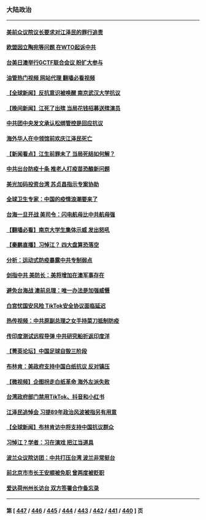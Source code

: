 ### 大陆政治
---
#### [美前众议院议长要求对江泽民的罪行追责](../../pages/ncid277/n13880250.md?12080045) 
#### [欧盟因立陶宛等问题 在WTO起诉中共](../../pages/ncid277/n13880268.md?12080045) 
#### [台美日澳举行GCTF联合会议 盼扩大参与](../../pages/ncid277/n13880053.md?12080045) 
#### [油管热门视频 网站代理 翻墙必看视频](http://138.2.39.72:81/youtube.html?epic-marker?12080045)
#### [【全球新闻】反抗意识被唤醒 南京武汉大学抗议](../../pages/ncid277/n13879779.md?12080045) 
#### [【晚间新闻】江死了出殡 当局花钱招募送殡演员](../../pages/ncid277/n13880213.md?12080045) 
#### [中共团中央发文承认松绑管控是回应抗议](../../pages/ncid277/n13880124.md?12080045) 
#### [海外华人在中领馆前欢庆江泽民死亡](../../pages/ncid277/n13880142.md?12080045) 
#### [【新闻看点】江生前罪未了 当局死结如何解？](../../pages/ncid277/n13879741.md?12080045) 
#### [中共出台防疫十条 推老人打疫苗恐酿新问题](../../pages/ncid277/n13879892.md?12080045) 
#### [美光加码投资台湾 苏贞昌指示专案协助](../../pages/ncid277/n13880012.md?12080045) 
#### [全球卫生专家：中国的疫情浪潮要来了](../../pages/ncid277/n13879888.md?12080045) 
#### [台海一旦开战 美司令：闪电航母比中共航母强](../../pages/ncid277/n13879801.md?12080045) 
#### [【翻墙必看】南京大学生集体示威 发出怒吼](../../pages/ncid277/n13879878.md?12080045) 
#### [【秦鹏直播】习悼江？ 四大盘算恐落空](../../pages/ncid277/n13879660.md?12080045) 
#### [分析：运动式防疫暴露中共专制弱点](../../pages/ncid277/n13879640.md?12080045) 
#### [剑指中共 美防长：美将增加在澳军事存在](../../pages/ncid277/n13879619.md?12080045) 
#### [避免台海战 澳前总理：唯一办法是加强威慑](../../pages/ncid277/n13879719.md?12080045) 
#### [白宫忧国安风险 TikTok安全协议面临延迟](../../pages/ncid277/n13879684.md?12080045) 
#### [热传视频：中共原副总理之女手持菜刀抵制防疫](../../pages/ncid277/n13879663.md?12080045) 
#### [传印度测试远程导弹 中共研究船折返印度洋](../../pages/ncid277/n13879630.md?12080045) 
#### [【菁英论坛】中国足球自毁三阶段](../../pages/ncid277/n13879573.md?12080045) 
#### [布林肯：美政府支持中国白纸抗议 反对镇压](../../pages/ncid277/n13879629.md?12080045) 
#### [【微视频】企图拐走白纸革命 海外左派失败](../../pages/ncid277/n13879560.md?12080045) 
#### [台湾政府部门禁用TikTok、抖音和小红书](../../pages/ncid277/n13879489.md?12080045) 
#### [江泽民追悼会 习提89年政治风波被指另有用意](../../pages/ncid277/n13879438.md?12080045) 
#### [【全球新闻】布林肯访中将支持中国抗议群众](../../pages/ncid277/n13879543.md?12080045) 
#### [习悼江？学者：习在演戏 把江当道具](../../pages/ncid277/n13879382.md?12080045) 
#### [波兰众议院访团：中共打压台湾 波兰非常挺台](../../pages/ncid277/n13879433.md?12080045) 
#### [前北京市市长王安顺被免职 曾两度被贬职](../../pages/ncid277/n13879386.md?12080045) 
#### [爱达荷州州长访台 双方签署合作备忘录](../../pages/ncid277/n13879325.md?12080045) 

---
#### 第 [ [447](./447.md?12080045) / [446](./446.md?12080045) / [445](./445.md?12080045) / [444](./444.md?12080045) / [443](./443.md?12080045) / [442](./442.md?12080045) / [441](./441.md?12080045) / [440](./440.md?12080045) ] 页
